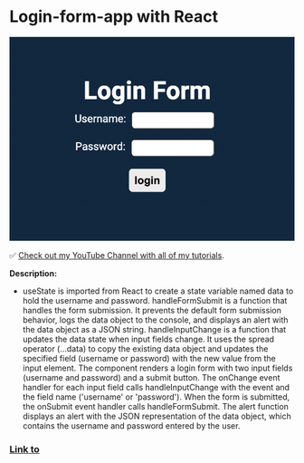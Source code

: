 # Login-form-app with React


![Login-form-app](https://github.com/Jonasodiq/login-form-app/blob/main/public/login.png)

✅ [Check out my YouTube Channel with all of my tutorials](https://www.youtube.com).

**Description:**

- useState is imported from React to create a state variable named data to hold the username and password. handleFormSubmit is a function that handles the form submission. It prevents the default form submission behavior, logs the data object to the console, and displays an alert with the data object as a JSON string. handleInputChange is a function that updates the data state when input fields change. It uses the spread operator (...data) to copy the existing data object and updates the specified field (username or password) with the new value from the input element. The component renders a login form with two input fields (username and password) and a submit button. The onChange event handler for each input field calls handleInputChange with the event and the field name ('username' or 'password'). When the form is submitted, the onSubmit event handler calls handleFormSubmit. The alert function displays an alert with the JSON representation of the data object, which contains the username and password entered by the user.

### [Link to](https://heroic-login-app.netlify.app)
